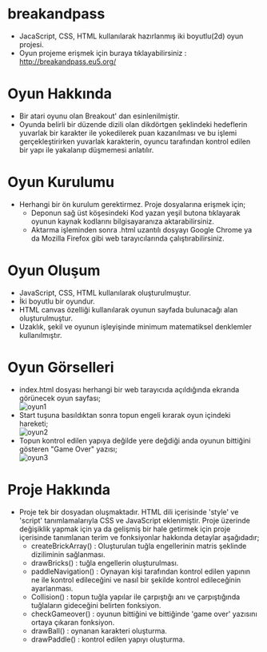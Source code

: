 # breakandpass
 * JacaScript, CSS, HTML kullanılarak hazırlanmış iki boyutlu(2d) oyun projesi. <br />
 * Oyun projeme erişmek için buraya tıklayabilirsiniz : http://breakandpass.eu5.org/  <br />
# Oyun Hakkında
 * Bir atari oyunu olan Breakout' dan esinlenilmiştir. <br />
 * Oyunda belirli bir düzende dizili olan dikdörtgen şeklindeki hedeflerin yuvarlak bir karakter ile yokedilerek puan kazanılması ve bu işlemi gerçekleştirirken yuvarlak karakterin, oyuncu tarafından kontrol edilen bir yapı ile yakalanıp düşmemesi anlatılır. <br />
# Oyun Kurulumu
 * Herhangi bir ön kurulum gerektirmez. Proje dosyalarına erişmek için; <br />
   * Deponun sağ üst köşesindeki Kod yazan yeşil butona tıklayarak oyunun kaynak kodlarını bilgisayaranıza aktarabilirsiniz. <br />
   * Aktarma işleminden sonra .html uzantılı dosyayı Google Chrome ya da Mozilla Firefox gibi web tarayıcılarında çalıştırabilirsiniz. <br />
# Oyun Oluşum
 * JavaScript, CSS, HTML kullanılarak oluşturulmuştur. <br />
 * İki boyutlu bir oyundur. <br />
 * HTML canvas özelliği kullanılarak oyunun sayfada bulunacağı alan oluşturulmuştur. <br />
 * Uzaklık, şekil ve oyunun işleyişinde minimum matematiksel denklemler kullanılmıştır. <br />
# Oyun Görselleri
 * index.html dosyası herhangi bir web tarayıcıda açıldığında ekranda görünecek oyun sayfası; <br />
    ![oyun1](https://user-images.githubusercontent.com/56195071/117902920-32819d00-b2d7-11eb-8d1c-a5b5faaa132e.PNG)
 * Start tuşuna basıldıktan sonra topun engeli kırarak oyun içindeki hareketi; <br />
    ![oyun2](https://user-images.githubusercontent.com/56195071/117903020-6e1c6700-b2d7-11eb-9642-5a1db097442e.PNG)
 * Topun kontrol edilen yapıya değilde yere değdiği anda oyunun bittiğini gösteren "Game Over" yazısı; <br />
    ![oyun3](https://user-images.githubusercontent.com/56195071/117903186-c3587880-b2d7-11eb-98b4-35cfb9523cd6.PNG)
# Proje Hakkında
 * Proje tek bir dosyadan oluşmaktadır. HTML dili içerisinde 'style' ve 'script' tanımlamalarıyla CSS ve JavaScript eklenmiştir. Proje üzerinde değişiklik yapmak için ya da gelişmiş bir hale getirmek için proje içerisinde tanımlanan terim ve fonksiyonlar hakkında detaylar aşağıdadır;
   * createBrickArray() : Oluşturulan tuğla engellerinin matris şeklinde diziliminin sağlanması.
   * drawBricks() : tuğla engellerin oluşturulması.
   * paddleNavigation() : Oynayan kişi tarafından kontrol edilen yapının ne ile kontrol edileceğini ve nasıl bir şekilde kontrol edileceğinin ayarlanması.
   * Collision() : topun tuğla yapılar ile çarpıştığı anı ve çarpıştığında tuğlaların gideceğini belirten fonksiyon.
   * checkGameover() : oyunun bittiğini ve bittiğinde 'game over' yazısını ortaya çıkaran fonksiyon.
   * drawBall() : oynanan karakteri oluşturma.
   * drawPaddle() : kontrol edilen yapıyı oluşturma.
